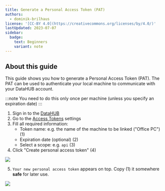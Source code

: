 ```yaml
---
title: Generate a Personal Access Token (PAT)
authors:
  - dominik-brilhaus
license: '[CC-BY 4.0](https://creativecommons.org/licenses/by/4.0/)'
lastUpdated: 2023-07-07
sidebar:
  badge:
    text: Beginners
    variant: note
---
```



## About this guide

This guide shows you how to generate a Personal Access Token (PAT). The PAT can be used to authenticate your local machine to communicate with your DataHUB account. 

:::note
You need to do this only once per machine (unless you specify an expiration date)
:::

1. Sign in to the [DataHUB](https://git.nfdi4plants.org/)
2. Go to the [Access Tokens](https://git.nfdi4plants.org/-/profile/personal_access_tokens) settings
3. Fill all required information:
   - Token name: e.g. the name of the machine to be linked ("Office PC") (1)
   - Expiration date (optional) (2)
   - Select a scope: e.g. `api` (3)
4. Click "Create personal access token" (4)

![](@images/datahub/datahub-access-token01.drawio.png)

5. `Your new personal access token` appears on top. Copy (1) it somewhere **safe** for later use.

![](@images/datahub/datahub-access-token02.drawio.png)

